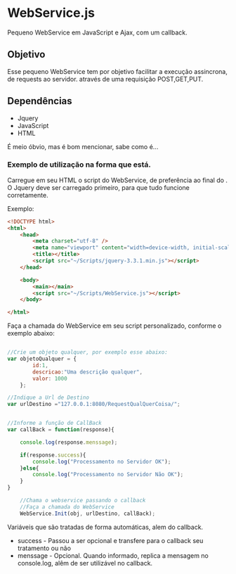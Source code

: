 # WebService.js
Pequeno WebService em JavaScript e Ajax, com um callback.

## Objetivo 
Esse pequeno WebService tem por objetivo facilitar a execução assincrona, de requests ao servidor.
através de uma requisição POST,GET,PUT.

## Dependências
* Jquery
* JavaScript
* HTML

É meio óbvio, mas é bom mencionar, sabe como é...

### Exemplo de utilização na forma que está.
Carregue em seu HTML o script do WebService, de preferência ao final do <body>. 
O Jquery deve ser carregado primeiro, para que tudo funcione corretamente.

Exemplo:

```html
<!DOCTYPE html>
<html>
    <head>
        <meta charset="utf-8" />
        <meta name="viewport" content="width=device-width, initial-scale=1.0" />
        <title></title>  
        <script src="~/Scripts/jquery-3.3.1.min.js"></script>   
    </head>

    <body>
        <main></main>
        <script src="~/Scripts/WebService.js"></script>   
    </body>

</html>

``` 

Faça a chamada do WebService em seu script personalizado, conforme o exemplo abaixo:

```javascript

//Crie um objeto qualquer, por exemplo esse abaixo:
var objetoQualquer = {
        id:1,
        descricao:"Uma descrição qualquer",
        valor: 1000
    };

//Indique a Url de Destino 
var urlDestino ="127.0.0.1:8080/RequestQualQuerCoisa/";


//Informe a função de CallBack
var callBack = function(response){

    console.log(response.menssage);

    if(response.success){
        console.log("Processamento no Servidor OK");
    }else{
        console.log("Processamento no Servidor Não OK");
    }
}

    //Chama o webservice passando o callback 
    //Faça a chamada do WebService 
    WebService.Init(obj, urlDestino, callBack);
```

Variáveis que são tratadas de forma automáticas, alem do callback.
* success - Passou a ser opcional e transfere para o callback seu tratamento ou não 
* menssage - Opcional. Quando informado, replica a mensagem no console.log, alêm de ser utilizável no callback.

